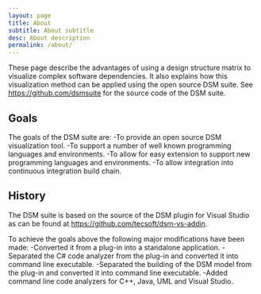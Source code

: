 ```yaml
---
layout: page
title: About
subtitle: About subtitle
desc: About description
permalink: /about/
---
```


These page describe the advantages of using a design structure matrix to visualize complex software dependencies.
It also explains how this visualization method can be applied using the open source DSM suite. 
See https://github.com/dsmsuite for the source code of the DSM suite.

## Goals

The goals of the DSM suite are:
-To provide an open source DSM visualization tool.
-To support a number of well known programming languages and environments.
-To allow for easy extension to support new programming languages and environments.
-To allow integration into continuous integration build chain.

## History

The DSM suite is based on the source of the DSM plugin for Visual Studio as can be 
found at https://github.com/tecsoft/dsm-vs-addin.

To achieve the goals above the following major modifications have been made:
-Converted it from a plug-in into a standalone application.
-Separated the C# code analyzer from the plug-in and converted it into command line executable.
-Separated the building of the DSM model from the plug-in and converted it into command line executable.
-Added command line code analyzers for C++, Java, UML and Visual Studio.